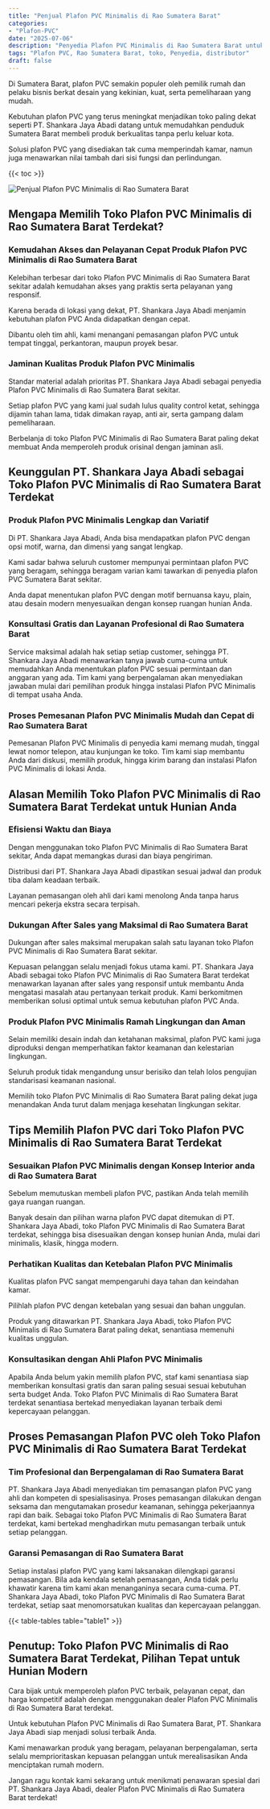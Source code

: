 ```yaml
---
title: "Penjual Plafon PVC Minimalis di Rao Sumatera Barat"
categories: 
- "Plafon-PVC"
date: "2025-07-06"
description: "Penyedia Plafon PVC Minimalis di Rao Sumatera Barat untuk hunian, perkantoran, serta gerai. Material berkualitas, beragam motif, variasi warna menarik, beserta servis pemasangan dikerjakan oleh tenaga ahli berpengalaman serta jaminan resmi!|Servis penjualan Plafon PVC Minimalis di Rao Sumatera Barat untuk kebutuhan tempat tinggal, perkantoran, atau gerai, beserta material terbaik dan penempatan oleh tenaga ahli ahli dan garansi resmi.|Solusi Plafon PVC Minimalis di Rao Sumatera Barat yang terpercaya untuk hunian, office, dan toko, dengan produk unggulan dan instalasi dikerjakan oleh tim ahli dan jaminan resmi.|Penjualan Plafon PVC Minimalis di Rao Sumatera Barat bagi rumah, perkantoran, serta toko, beserta plafon berkualitas dan penempatan dikerjakan oleh teknisi ahli, disertai beserta garansi resmi.}"
tags: "Plafon PVC, Rao Sumatera Barat, toko, Penyedia, distributor"
draft: false
---
```


Di Sumatera Barat, plafon PVC semakin populer oleh pemilik rumah dan pelaku bisnis berkat desain yang kekinian, kuat, serta pemeliharaan yang mudah.

Kebutuhan plafon PVC yang terus meningkat menjadikan toko paling dekat seperti PT. Shankara Jaya Abadi datang untuk memudahkan penduduk Sumatera Barat membeli produk berkualitas tanpa perlu keluar kota.

Solusi plafon PVC yang disediakan tak cuma memperindah kamar, namun juga menawarkan nilai tambah dari sisi fungsi dan perlindungan.

{{< toc >}}

![Penjual Plafon PVC Minimalis di Rao Sumatera Barat](/images/Plafon-PVC/Penjual-Plafon-PVC-Minimalis-di-Rao-Sumatera-Barat.png)


## Mengapa Memilih Toko Plafon PVC Minimalis di Rao Sumatera Barat Terdekat?

### Kemudahan Akses dan Pelayanan Cepat Produk Plafon PVC Minimalis di Rao Sumatera Barat

Kelebihan terbesar dari toko Plafon PVC Minimalis di Rao Sumatera Barat sekitar adalah kemudahan akses yang praktis serta pelayanan yang responsif.

Karena berada di lokasi yang dekat, PT. Shankara Jaya Abadi menjamin kebutuhan plafon PVC Anda didapatkan dengan cepat.

Dibantu oleh tim ahli, kami menangani pemasangan plafon PVC untuk tempat tinggal, perkantoran, maupun proyek besar.

### Jaminan Kualitas Produk Plafon PVC Minimalis

Standar material adalah prioritas PT. Shankara Jaya Abadi sebagai penyedia Plafon PVC Minimalis di Rao Sumatera Barat sekitar.

Setiap plafon PVC yang kami jual sudah lulus quality control ketat, sehingga dijamin tahan lama, tidak dimakan rayap, anti air, serta gampang dalam pemeliharaan.

Berbelanja di toko Plafon PVC Minimalis di Rao Sumatera Barat paling dekat membuat Anda memperoleh produk orisinal dengan jaminan asli.

## Keunggulan PT. Shankara Jaya Abadi sebagai Toko Plafon PVC Minimalis di Rao Sumatera Barat Terdekat

### Produk Plafon PVC Minimalis Lengkap dan Variatif

Di PT. Shankara Jaya Abadi, Anda bisa mendapatkan plafon PVC dengan opsi motif, warna, dan dimensi yang sangat lengkap.

Kami sadar bahwa seluruh customer mempunyai permintaan plafon PVC yang beragam, sehingga beragam varian kami tawarkan di penyedia plafon PVC Sumatera Barat sekitar.

Anda dapat menentukan plafon PVC dengan motif bernuansa kayu, plain, atau desain modern menyesuaikan dengan konsep ruangan hunian Anda.

### Konsultasi Gratis dan Layanan Profesional di Rao Sumatera Barat

Service maksimal adalah hak setiap setiap customer, sehingga PT. Shankara Jaya Abadi menawarkan tanya jawab cuma-cuma untuk memudahkan Anda menentukan plafon PVC sesuai permintaan dan anggaran yang ada. Tim kami yang berpengalaman akan menyediakan jawaban mulai dari pemilihan produk hingga instalasi Plafon PVC Minimalis di tempat usaha Anda.

### Proses Pemesanan Plafon PVC Minimalis Mudah dan Cepat di Rao Sumatera Barat

Pemesanan Plafon PVC Minimalis di penyedia kami memang mudah, tinggal lewat nomor telepon, atau kunjungan ke toko. Tim kami siap membantu Anda dari diskusi, memilih produk, hingga kirim barang dan instalasi Plafon PVC Minimalis di lokasi Anda.

## Alasan Memilih Toko Plafon PVC Minimalis di Rao Sumatera Barat Terdekat untuk Hunian Anda

### Efisiensi Waktu dan Biaya

Dengan menggunakan toko Plafon PVC Minimalis di Rao Sumatera Barat sekitar, Anda dapat memangkas durasi dan biaya pengiriman.

Distribusi dari PT. Shankara Jaya Abadi dipastikan sesuai jadwal dan produk tiba dalam keadaan terbaik.

Layanan pemasangan oleh ahli dari kami menolong Anda tanpa harus mencari pekerja ekstra secara terpisah.

### Dukungan After Sales yang Maksimal di Rao Sumatera Barat

Dukungan after sales maksimal merupakan salah satu layanan toko Plafon PVC Minimalis di Rao Sumatera Barat sekitar.

Kepuasan pelanggan selalu menjadi fokus utama kami. PT. Shankara Jaya Abadi sebagai toko Plafon PVC Minimalis di Rao Sumatera Barat terdekat menawarkan layanan after sales yang responsif untuk membantu Anda mengatasi masalah atau pertanyaan terkait produk. Kami berkomitmen memberikan solusi optimal untuk semua kebutuhan plafon PVC Anda.

### Produk Plafon PVC Minimalis Ramah Lingkungan dan Aman

Selain memiliki desain indah dan ketahanan maksimal, plafon PVC kami juga diproduksi dengan memperhatikan faktor keamanan dan kelestarian lingkungan.

Seluruh produk tidak mengandung unsur berisiko dan telah lolos pengujian standarisasi keamanan nasional.

Memilih toko Plafon PVC Minimalis di Rao Sumatera Barat paling dekat juga menandakan Anda turut dalam menjaga kesehatan lingkungan sekitar.

## Tips Memilih Plafon PVC dari Toko Plafon PVC Minimalis di Rao Sumatera Barat Terdekat

### Sesuaikan Plafon PVC Minimalis dengan Konsep Interior anda di Rao Sumatera Barat

Sebelum memutuskan membeli plafon PVC, pastikan Anda telah memilih gaya ruangan ruangan.

Banyak desain dan pilihan warna plafon PVC dapat ditemukan di PT. Shankara Jaya Abadi, toko Plafon PVC Minimalis di Rao Sumatera Barat terdekat, sehingga bisa disesuaikan dengan konsep hunian Anda, mulai dari minimalis, klasik, hingga modern.

### Perhatikan Kualitas dan Ketebalan Plafon PVC Minimalis

Kualitas plafon PVC sangat mempengaruhi daya tahan dan keindahan kamar.

Pilihlah plafon PVC dengan ketebalan yang sesuai dan bahan unggulan.

Produk yang ditawarkan PT. Shankara Jaya Abadi, toko Plafon PVC Minimalis di Rao Sumatera Barat paling dekat, senantiasa memenuhi kualitas unggulan.

### Konsultasikan dengan Ahli Plafon PVC Minimalis

Apabila Anda belum yakin memilih plafon PVC, staf kami senantiasa siap memberikan konsultasi gratis dan saran paling sesuai sesuai kebutuhan serta budget Anda. Toko Plafon PVC Minimalis di Rao Sumatera Barat terdekat senantiasa bertekad menyediakan layanan terbaik demi kepercayaan pelanggan.

## Proses Pemasangan Plafon PVC oleh Toko Plafon PVC Minimalis di Rao Sumatera Barat Terdekat

### Tim Profesional dan Berpengalaman di Rao Sumatera Barat

PT. Shankara Jaya Abadi menyediakan tim pemasangan plafon PVC yang ahli dan kompeten di spesialisasinya. Proses pemasangan dilakukan dengan seksama dan mengutamakan prosedur keamanan, sehingga pekerjaannya rapi dan baik. Sebagai toko Plafon PVC Minimalis di Rao Sumatera Barat terdekat, kami bertekad menghadirkan mutu pemasangan terbaik untuk setiap pelanggan.

### Garansi Pemasangan di Rao Sumatera Barat

Setiap instalasi plafon PVC yang kami laksanakan dilengkapi garansi pemasangan. Bila ada kendala setelah pemasangan, Anda tidak perlu khawatir karena tim kami akan menanganinya secara cuma-cuma. PT. Shankara Jaya Abadi, toko Plafon PVC Minimalis di Rao Sumatera Barat terdekat, setiap saat menomorsatukan kualitas dan kepercayaan pelanggan.

{{< table-tables table="table1" >}}

## Penutup: Toko Plafon PVC Minimalis di Rao Sumatera Barat Terdekat, Pilihan Tepat untuk Hunian Modern

Cara bijak untuk memperoleh plafon PVC terbaik, pelayanan cepat, dan harga kompetitif adalah dengan menggunakan dealer Plafon PVC Minimalis di Rao Sumatera Barat terdekat.

Untuk kebutuhan Plafon PVC Minimalis di Rao Sumatera Barat, PT. Shankara Jaya Abadi siap menjadi solusi terbaik Anda.

Kami menawarkan produk yang beragam, pelayanan berpengalaman, serta selalu memprioritaskan kepuasan pelanggan untuk merealisasikan Anda menciptakan rumah modern.

Jangan ragu kontak kami sekarang untuk menikmati penawaran spesial dari PT. Shankara Jaya Abadi, dealer Plafon PVC Minimalis di Rao Sumatera Barat terdekat!